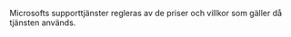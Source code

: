 Microsofts supporttjänster regleras av de priser och villkor som gäller då tjänsten används.

<!--HONumber=Oct16_HO1-->



